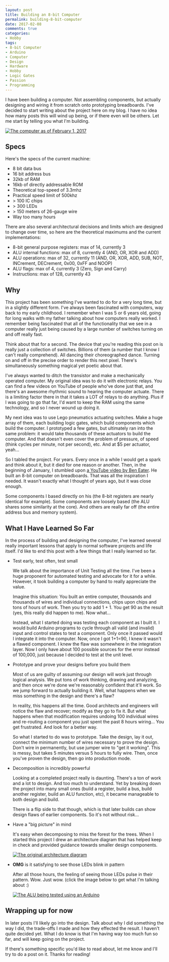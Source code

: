 ```yaml
---
layout: post
title: Building an 8-bit Computer
permalink: building-8-bit-computer
date: 2017-02-08
comments: true
categories:
- Hobby
tags:
- 8-bit Computer
- Arduino
- Computer
- Design
- Hardware
- Hobby
- Logic Gates
- Passion
- Programming
---
```

I have been building a computer. Not assembling components, but actually designing and wiring it from scratch onto prototyping breadboards. I've decided to start writing about the project here on my blog. I have no idea how many posts this will wind up being, or if there even will be others. Let me start by telling you what I'm building.
<!--more-->

[![The computer as of February 1, 2017](http://i.imgur.com/v7FZflNm.png)](http://i.imgur.com/v7FZflN.png)

## Specs

Here's the specs of the current machine:

 - 8 bit data bus
 - 16 bit address bus
 - 32kb of RAM
 - 16kb of directly addressable ROM
 - Theoretical top-speed of 3.3mhz
 - Practical speed limit of 500khz
 - &gt; 100 IC chips
 - &gt; 300 LEDs
 - &gt; 150 meters of 26-gauge wire
 - Way too many hours

There are also several architectural decisions and limits which are designed to change over time, so here are the theoretical maximums and the current implementations:

- 8-bit general purpose registers: max of 14, currently 3
- ALU internal functions: max of 8, currently 4 (AND, OR, XOR and ADD)
- ALU operations: max of 32, currently 11 (AND, OR, XOR, ADD, SUB, NOT, INCrement, DECrement, 0x00, 0xFF and NOOP)
- ALU flags: max of 4, currently 3 (Zero, Sign and Carry)
- Instructions: max of 128, currently 43

## Why

This project has been something I've wanted to do for a very long time, but in a slightly different form. I've always been fascinated with computers, way back to my early childhood. I remember when I was 5 or 6 years old, going for long walks with my father talking about how computers really worked. I remember being fascinated that all of the functionality that we see in a computer really just being caused by a large number of switches turning on and off really fast.

Think about that for a second. The device that you're reading this post on is really just a collection of switches. Billions of them (a number that I know I can't really comprehend). All dancing their choreographed dance. Turning on and off in the precise order to render this next pixel. There's simultaneously something magical yet poetic about that.

I've always wanted to ditch the transistor and make a mechanically operated computer. My original idea was to do it with electronic relays. You can find a few videos on YouTube of people who've done just that, and there's an awesome rhythmic sound to hearing the computer actuate. There is a limiting factor there in that it takes a LOT of relays to do anything. Plus if I was going to go that far, I'd want to keep the RAM using the same technology, and so I never wound up doing it.

My next idea was to use Lego pneumatics actuating switches. Make a huge array of them, each building logic gates, which build components which build the computer. I prototyped a few gates, but ultimately ran into the same problem: it would take thousands of these actuators to build the computer. And that doesn't even cover the problem of pressure, of speed (think cycles per minute, not per second), etc. And at $5 per actuator, yeah...

So I tabled the project. For years. Every once in a while I would get a spark and think about it, but it died for one reason or another. Then, in the beginning of January, I stumbled upon [a YouTube video by Ben Eater](https://www.youtube.com/playlist?list=PLowKtXNTBypGqImE405J2565dvjafglHU). He built an 8-bit computer on breadboards. That was all the inspiration I needed. It wasn't exactly what I thought of years ago, but it was close enough.

Some components I based directly on his (the 8-bit registers are nearly identical for example). Some components are loosely based (the ALU shares some similarity at the core). And others are really far off (the entire address bus and memory system).

## What I Have Learned So Far

In the process of building and designing the computer, I've learned several really important lessons that apply to normal software projects and life itself. I'd like to end this post with a few things that I really learned so far.

 - Test early, test often, test small
     
     We talk about the importance of Unit Testing all the time. I've been a huge proponent for automated testing and advocate for it for a while. However, it took building a computer by hand to really appreciate the value.

    Imagine this situation: You built an entire computer, thousands and thousands of wires and individual connections, chips upon chips and tons of hours of work. Then you try to add 1 + 1. You get 90 as the result (yes, this really did happen to me). Now what...

    Instead, what I started doing was testing each component as I built it. I would build Arduino programs to cycle through all valid (and invalid) input and control states to test a component. Only once it passed would I integrate it into the computer. Now, once I got 1+1=90, I knew it wasn't a flawed component. I knew the flaw was somewhere in the integration layer. Now I only have about 100 possible sources for the error instead of 100,000, just because I decided to test at the unit level.

 - Prototype and prove your designs before you build them

    Most of us are guilty of assuming our design will work just through logical analysis. We put tons of work thinking, drawing and analyzing, and then once we're done we're reasonably confident that it'll work. So we jump forward to actually building it. Well, what happens when we miss something in the design and there's a flaw?

    In reality, this happens all the time. Good architects and engineers will notice the flaw and recover; modify as they go to fix it. But what happens when that modification requires undoing 100 individual wires and re-routing a component you just spent the past 8 hours wiring... You get frustrated. And look for a better way.

    So what I started to do was to prototype. Take the design, lay it out, connect the minimum number of wires necessary to prove the design. Don't wire in permanently, but use jumper wire to "get it working". This is messy, but takes 5 minutes versus 5 hours to fully wire. Then, once you've proven the design, then go into production mode.

 - Decomposition is incredibly powerful

    Looking at a completed project really is daunting. There's a ton of work and a lot to design. And too much to understand. Yet by breaking down the project into many small ones (build a register, build a bus, build another register, build an ALU function, etc), it became manageable to both design and build.

    There is a flip side to that though, which is that later builds can show design flaws of earlier components. So it's not without risk...

 - Have a "big picture" in mind
 
    It's easy when decomposing to miss the forest for the trees. When I started this project I drew an architecture diagram that has helped keep in check and provided guidance towards smaller design components.

    [![The original architecture diagram](http://i.imgur.com/o8SKuSDm.png)](http://i.imgur.com/o8SKuSD.png)

 - **OMG** is it satisfying to see those LEDs blink in pattern

    After all those hours, the feeling of seeing those LEDs pulse in their pattern. Wow. Just wow. (click the image below to get what I'm talking about :)

    [![The ALU being tested using an Arduino](http://i.imgur.com/IC4PqKjm.gif)](http://i.imgur.com/IC4PqKj.gif)

## Wrapping up for now

In later posts I'll likely go into the design. Talk about why I did something the way I did, the trade-offs I made and how they effected the result. I haven't quite decided yet. What I do know is that I'm having way too much fun so far, and will keep going on the project.

If there's something specific you'd like to read about, let me know and I'll try to do a post on it. Thanks for reading!